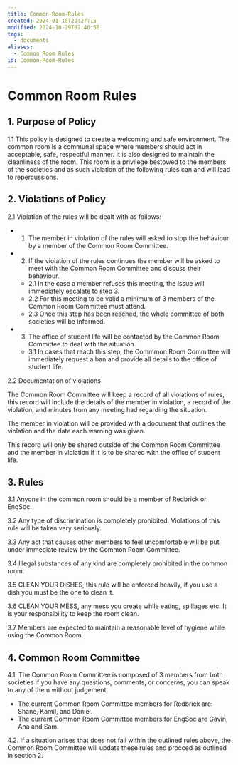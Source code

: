 ```yaml
---
title: Common-Room-Rules
created: 2024-01-18T20:27:15
modified: 2024-10-29T02:40:58
tags:
  - documents
aliases:
  - Common Room Rules
id: Common-Room-Rules
---
```


# Common Room Rules

## 1. Purpose of Policy

1.1 This policy is designed to create a welcoming and safe environment. The common room is a communal space where members should act in acceptable, safe, respectful manner. It is also designed to maintain the cleanliness of the room. This room is a privilege bestowed to the members of the societies and as such violation of the following rules can and will lead to repercussions.

## 2. Violations of Policy

2.1 Violation of the rules will be dealt with as follows:
  - 1. The member in violation of the rules will asked to stop the behaviour by a member of the Common Room Committee.
  - 2. If the violation of the rules continues the member will be asked to meet with the Common Room Committee and discuss their behaviour.
    - 2.1 In the case a member refuses this meeting, the issue will immediately escalate to step 3.
    - 2.2 For this meeting to be valid a minimum of 3 members of the Common Room Committee must attend.
    - 2.3 Once this step has been reached, the whole committee of both societies will be informed.
  - 3. The office of student life will be contacted by the Common Room Committee to deal with the situation.
    - 3.1 In cases that reach this step, the Commmon Room Committee will immediately request a ban and provide all details to the office of student life.

2.2 Documentation of violations

The Common Room Committee will keep a record of all violations of rules, this record will include the details of the member in violation, a record of the violation, and minutes from any meeting had regarding the situation.

The member in violation will be provided with a document that outlines the violation and the date each warning was given.

This record will only be shared outside of the Common Room Committee and the member in violation if it is to be shared with the office of student life.

## 3. Rules

3.1 Anyone in the common room should be a member of Redbrick or EngSoc.

3.2 Any type of discrimination is completely prohibited. Violations of this rule will be taken very seriously.

3.3 Any act that causes other members to feel uncomfortable will be put under immediate review by the Common Room Committee.

3.4 Illegal substances of any kind are completely prohibited in the common room.

3.5 CLEAN YOUR DISHES, this rule will be enforced heavily, if you use a dish you must be the one to clean it.

3.6 CLEAN YOUR MESS, any mess you create while eating, spillages etc. It is your responsibility to keep the room clean.

3.7 Members are expected to maintain a reasonable level of hygiene while using the Common Room.

## 4. Common Room Committee

4.1. The Common Room Committee is composed of 3 members from both societies if you have any questions, comments, or concerns, you can speak to any of them without judgement.

- The current Common Room Committee members for Redbrick are: Shane, Kamil, and Daniel.
- The current Common Room Committee members for EngSoc are Gavin, Ana and Sam.

4.2. If a situation arises that does not fall within the outlined rules above, the Common Room Committee will update these rules and procced as outlined in section 2.
